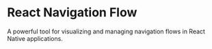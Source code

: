 # React Navigation Flow
A powerful tool for visualizing and managing navigation flows in React Native applications. 
